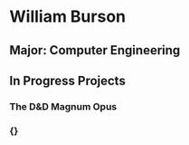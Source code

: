 # William Burson

## Major: Computer Engineering

## In Progress Projects
### The D&D Magnum Opus


### {}